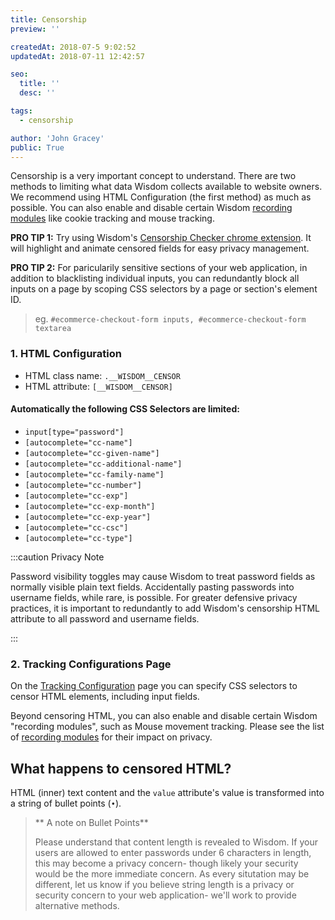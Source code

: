 ```yaml
---
title: Censorship
preview: ''

createdAt: 2018-07-5 9:02:52
updatedAt: 2018-07-11 12:42:57

seo:
  title: ''
  desc: ''

tags:
  - censorship

author: 'John Gracey'
public: True
---
```


Censorship is a very important concept to understand. There are two methods to limiting what data Wisdom collects available to website owners. We recommend using HTML Configuration (the first method) as much as possible. You can also enable and disable certain Wisdom [recording modules](/censorship/recording-modules) like cookie tracking and mouse tracking.

<div class='spacer32'></div>

**PRO TIP 1:** Try using Wisdom's [Censorship Checker chrome extension](https://chrome.google.com/webstore/detail/censorship-checker/dfncpeomafiinkokccpdfhcfbdngphoc). It will highlight and animate censored fields for easy privacy management.


**PRO TIP 2:** For paricularily sensitive sections of your web application, in addition to blacklisting individual inputs, you can redundantly block all inputs on a page by scoping CSS selectors by a page or section's element ID.
> eg. `#ecommerce-checkout-form inputs, #ecommerce-checkout-form textarea`


<div class='spacer64'></div>


### 1. HTML Configuration

+ HTML class name: `.__WISDOM__CENSOR`
+ HTML attribute: `[__WISDOM__CENSOR]`


#### Automatically the following CSS Selectors are limited:

+ `input[type="password"]`
+ `[autocomplete="cc-name"]`
+ `[autocomplete="cc-given-name"]`
+ `[autocomplete="cc-additional-name"]`
+ `[autocomplete="cc-family-name"]`
+ `[autocomplete="cc-number"]`
+ `[autocomplete="cc-exp"]`
+ `[autocomplete="cc-exp-month"]`
+ `[autocomplete="cc-exp-year"]`
+ `[autocomplete="cc-csc"]`
+ `[autocomplete="cc-type"]`


<div class='spacer32'></div>

:::caution Privacy Note

Password visibility toggles may cause Wisdom to treat password fields as normally visible plain text fields. Accidentally pasting passwords into username fields, while rare, is possible. For greater defensive privacy practices, it is important to redundantly to add Wisdom's censorship HTML attribute to all password and username fields.

:::


<div class='spacer32'></div>

### 2. Tracking Configurations Page
On the [Tracking Configuration](https://app.getwisdom.io/org/~/tracking) page you can specify CSS selectors to censor HTML elements, including input fields.

Beyond censoring HTML, you can also enable and disable certain Wisdom "recording modules", such as Mouse movement tracking. Please see the list of [recording modules](recording-modules) for their impact on privacy.



## What happens to censored HTML?

HTML (inner) text content and the `value` attribute's value is transformed into a string of bullet points (`•`).



<div class='spacer64'></div>

> ** A note on Bullet Points**
>
> Please understand that content length is revealed to Wisdom. If your users are allowed to enter passwords under 6 characters in length, this may become a privacy concern- though likely your security would be the more immediate concern. As every situtation may be different, let us know if you believe string length is a privacy or security concern to your web application- we'll work to provide alternative methods.
